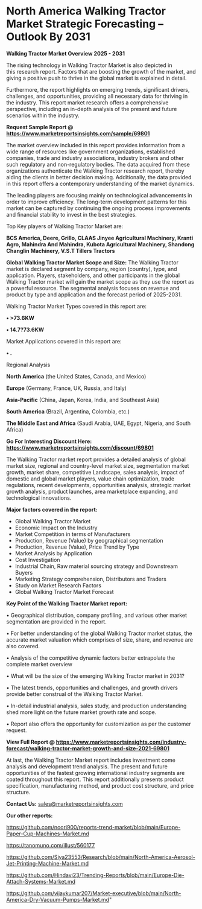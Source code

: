 # North America Walking Tractor Market Strategic Forecasting – Outlook By 2031

<Strong> Walking Tractor Market Overview 2025 - 2031</strong>

The rising technology in Walking Tractor Market is also depicted in this research report. Factors that are boosting the growth of the market, and giving a positive push to thrive in the global market is explained in detail.

Furthermore, the report highlights on emerging trends, significant drivers, challenges, and opportunities, providing all necessary data for thriving in the industry. This report market research offers a comprehensive perspective, including an in-depth analysis of the present and future scenarios within the industry.

<strong>Request Sample Report @ <a href=https://www.marketreportsinsights.com/sample/69801>https://www.marketreportsinsights.com/sample/69801</a></strong>

The market overview included in this report provides information from a wide range of resources like government organizations, established companies, trade and industry associations, industry brokers and other such regulatory and non-regulatory bodies. The data acquired from these organizations authenticate the Walking Tractor research report, thereby aiding the clients in better decision making. Additionally, the data provided in this report offers a contemporary understanding of the market dynamics.

The leading players are focusing mainly on technological advancements in order to improve efficiency. The long-term development patterns for this market can be captured by continuing the ongoing process improvements and financial stability to invest in the best strategies.

Top Key players of Walking Tractor Market are:

<strong>BCS America, Deere, Grillo, CLAAS Jinyee Agricultural Machinery, Kranti Agro, Mahindra And Mahindra, Kubota Agricultural Machinery, Shandong Changlin Machinery, V.S.T Tillers Tractors</strong>

<strong><b>Global Walking Tractor Market Scope and Size:</b></strong>
The Walking Tractor market is declared segment by company, region (country), type, and application. Players, stakeholders, and other participants in the global Walking Tractor market will gain the market scope as they use the report as a powerful resource. The segmental analysis focuses on revenue and product by type and application and the forecast period of 2025-2031.

Walking Tractor Market Types covered in this report are:

<strong>• >73.6KW

• 14.7?73.6KW</strong>

Market Applications covered in this report are:

<strong>• .</strong> 

Regional Analysis

<strong>North America</strong> (the United States, Canada, and Mexico)

<strong>Europe</strong> (Germany, France, UK, Russia, and Italy)

<strong>Asia-Pacific</strong> (China, Japan, Korea, India, and Southeast Asia)

<strong>South America</strong> (Brazil, Argentina, Colombia, etc.)

<strong>The Middle East and Africa</strong> (Saudi Arabia, UAE, Egypt, Nigeria, and South Africa)

<strong>Go For Interesting Discount Here: <a href=https://www.marketreportsinsights.com/discount/69801>https://www.marketreportsinsights.com/discount/69801</a></strong>

The Walking Tractor market report provides a detailed analysis of global market size, regional and country-level market size, segmentation market growth, market share, competitive Landscape, sales analysis, impact of domestic and global market players, value chain optimization, trade regulations, recent developments, opportunities analysis, strategic market growth analysis, product launches, area marketplace expanding, and technological innovations.

<strong><b>Major factors covered in the report:</b></strong>
<ul>
  <li>Global Walking Tractor Market </li>
  <li>Economic Impact on the Industry</li>
  <li>Market Competition in terms of Manufacturers</li>
  <li>Production, Revenue (Value) by geographical segmentation</li>
  <li>Production, Revenue (Value), Price Trend by Type</li>
  <li>Market Analysis by Application</li>
  <li>Cost Investigation</li>
  <li>Industrial Chain, Raw material sourcing strategy and Downstream Buyers</li>
  <li>Marketing Strategy comprehension, Distributors and Traders</li>
  <li>Study on Market Research Factors</li>
  <li>Global Walking Tractor Market Forecast</li>
</ul>

<strong><b>Key Point of the Walking Tractor Market report:</b></strong>

• Geographical distribution, company profiling, and various other market segmentation are provided in the report.

• For better understanding of the global Walking Tractor market status, the accurate market valuation which comprises of size, share, and revenue are also covered.

• Analysis of the competitive dynamic factors better extrapolate the complete market overview

• What will be the size of the emerging Walking Tractor market in 2031?

• The latest trends, opportunities and challenges, and growth drivers provide better construal of the Walking Tractor Market.

• In-detail industrial analysis, sales study, and production understanding shed more light on the future market growth rate and scope.

• Report also offers the opportunity for customization as per the customer request.

<strong><b>View Full Report @ <a href=https://www.marketreportsinsights.com/industry-forecast/walking-tractor-market-growth-and-size-2021-69801>https://www.marketreportsinsights.com/industry-forecast/walking-tractor-market-growth-and-size-2021-69801</a></b></strong>


At last, the Walking Tractor Market report includes investment come analysis and development trend analysis. The present and future opportunities of the fastest growing international industry segments are coated throughout this report. This report additionally presents product specification, manufacturing method, and product cost structure, and price structure.

<strong>Contact Us:</strong>
sales@marketreportsinsights.com

<strong>Our other reports:</strong>

<a href=https://github.com/noori900/reports-trend-market/blob/main/Europe-Paper-Cup-Machines-Market.md>https://github.com/noori900/reports-trend-market/blob/main/Europe-Paper-Cup-Machines-Market.md</a>

<a href=https://tanomuno.com/illust/560177>https://tanomuno.com/illust/560177</a>

<a href=https://github.com/Siya23553/Research/blob/main/North-America-Aerosol-Jet-Printing-Machine-Market.md>https://github.com/Siya23553/Research/blob/main/North-America-Aerosol-Jet-Printing-Machine-Market.md</a>

<a href=https://github.com/Hindavi23/Trending-Reports/blob/main/Europe-Die-Attach-Systems-Market.md>https://github.com/Hindavi23/Trending-Reports/blob/main/Europe-Die-Attach-Systems-Market.md</a>

<a href=https://github.com/vijaykumar207/Market-executive/blob/main/North-America-Dry-Vacuum-Pumps-Market.md>https://github.com/vijaykumar207/Market-executive/blob/main/North-America-Dry-Vacuum-Pumps-Market.md</a>"
